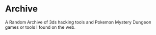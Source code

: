 # Archive

A Random Archive of 3ds hacking tools and Pokemon Mystery Dungeon games or tools I found on the web.
